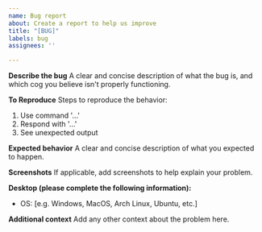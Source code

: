 ```yaml
---
name: Bug report
about: Create a report to help us improve
title: "[BUG]"
labels: bug
assignees: ''

---
```


**Describe the bug**
A clear and concise description of what the bug is, and which cog you believe isn't properly functioning.

**To Reproduce**
Steps to reproduce the behavior:
1. Use command '...'
2. Respond with '...'
3. See unexpected output

**Expected behavior**
A clear and concise description of what you expected to happen.

**Screenshots**
If applicable, add screenshots to help explain your problem.

**Desktop (please complete the following information):**
 - OS: [e.g. Windows, MacOS, Arch Linux, Ubuntu, etc.]

**Additional context**
Add any other context about the problem here.
